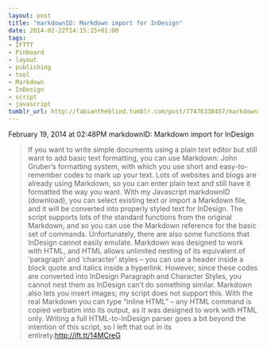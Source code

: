 ```yaml
---
layout: post
title: "markdownID: Markdown import for InDesign"
date: 2014-02-22T14:15:15+01:00
tags:
- IFTTT
- Pinboard
- layout
- publishing
- tool
- Markdown
- InDesign
- script
- javascript
tumblr_url: http://fabiantheblind.tumblr.com/post/77476338457/markdownid-markdown-import-for-indesign
---
```

February 19, 2014 at 02:48PM
markdownID: Markdown import for InDesign
> If you want to write simple documents using a plain text editor but still want to add basic text formatting, you can use Markdown: John Gruber’s formatting system, with which you use short and easy-to-remember codes to mark up your text. Lots of websites and blogs are already using Markdown, so you can enter plain text and still have it formatted the way you want.
> With my Javascript markdownID (download), you can select existing text or import a Markdown file, and it will be converted into properly styled text for InDesign.
The script supports lots of the standard functions from the original Markdown, and so you can use the Markdown reference for the basic set of commands. Unfortunately, there are also some functions that InDesign cannot easily emulate.
> Markdown was designed to work with HTML, and HTML allows unlimited nesting of its equivalent of ‘paragraph’ and ‘character’ styles – you can use a header inside a block quote and italics inside a hyperlink. However, since these codes are converted into InDesign Paragraph and Character Styles, you cannot nest them as InDesign can’t do something similar. Markdown also lets you insert images; my script does not support this.
> With the real Markdown you can type “inline HTML” – any HTML command is copied verbatim into its output, as it was designed to work with HTML only. Writing a full HTML-to-InDesign parser goes a bit beyond the intention of this script, so I left that out in its entirety.http://ift.tt/14MCreG
